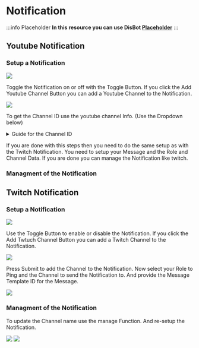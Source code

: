 # Notification

:::info Placeholder
**In this resource you can use DisBot [Placeholder](../placeholders.mdx)**
:::

## Youtube Notification

### Setup a Notification

![](https://zipline.service.xyzspace.dev/u/ZPVWP0.png)

Toggle the Notification on or off with the Toggle Button.
If you click the Add Youtube Channel Button you can add a Youtube Channel to the Notification.

![](https://zipline.service.xyzspace.dev/u/1o8hRn.png)

To get the Channel ID use the youtube channel Info.
(Use the Dropdown below)

<details>
  <summary>Guide for the Channel ID</summary>

![](https://zipline.service.xyzspace.dev/u/o2Qnjq.png)
![](https://zipline.service.xyzspace.dev/u/w5VRRi.png)

</details>

If you are done with this steps then you need to do the same setup as with the Twitch Notification.
You need to setup your Message and the Role and Channel Data. If you are done you can manage the Notification like twitch.

### Managment of the Notification

## Twitch Notification

### Setup a Notification

![](https://zipline.service.xyzspace.dev/u/mPc5o7.png)

Use the Toggle Button to enable or disable the Notification.
If you click the Add Twtuch Channel Button you can add a Twitch Channel to the Notification.

![](https://zipline.service.xyzspace.dev/u/OeUWWv.png)

Press Submit to add the Channel to the Notification.
Now select your Role to Ping and the Channel to send the Notification to.
And provide the Message Template ID for the Message.

![](https://zipline.service.xyzspace.dev/u/VrH231.png)

### Managment of the Notification

To update the Channel name use the manage Function. And re-setup the Notification.

![](https://zipline.service.xyzspace.dev/u/SqoBBU.png)
![](https://zipline.service.xyzspace.dev/u/9XtJbt.png)
